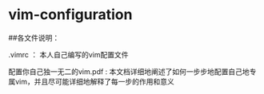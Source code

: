 # vim-configuration
##各文件说明：

.vimrc ： 本人自己编写的vim配置文件

配置你自己独一无二的vim.pdf : 本文档详细地阐述了如何一步步地配置自己地专属vim，并且尽可能详细地解释了每一步的作用和意义
